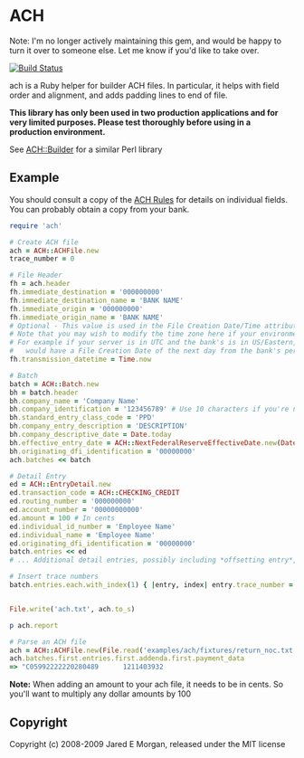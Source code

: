 # ACH

Note: I'm no longer actively maintaining this gem, and would be happy to turn it over to someone else. Let me know if you'd like to take over.

[![Build Status](https://travis-ci.org/jm81/ach.svg?branch=master)](https://travis-ci.org/jm81/ach)

ach is a Ruby helper for builder ACH files. In particular, it helps with field
order and alignment, and adds padding lines to end of file.

**This library has only been used in two production applications and for very
limited purposes. Please test thoroughly before using in a production
environment.**

See [ACH::Builder](http://search.cpan.org/~tkeefer/ACH-Builder-0.03/lib/ACH/Builder.pm)
for a similar Perl library

## Example

You should consult a copy of the [ACH Rules](http://www.nacha.org) for details
on individual fields. You can probably obtain a copy from your bank.

```ruby
require 'ach'

# Create ACH file
ach = ACH::ACHFile.new
trace_number = 0

# File Header
fh = ach.header
fh.immediate_destination = '000000000'
fh.immediate_destination_name = 'BANK NAME'
fh.immediate_origin = '000000000'
fh.immediate_origin_name = 'BANK NAME'
# Optional - This value is used in the File Creation Date/Time attributes - if excluded will default to Time.now
# Note that you may wish to modify the time zone here if your environment has a different time zone than the banks
# For example if your server is in UTC and the bank's is in US/Eastern, any files sent after 8pm Eastern/Midnight UTC
#   would have a File Creation Date of the next day from the bank's perspective
fh.transmission_datetime = Time.now

# Batch
batch = ACH::Batch.new
bh = batch.header
bh.company_name = 'Company Name'
bh.company_identification = '123456789' # Use 10 characters if you're not using an EIN
bh.standard_entry_class_code = 'PPD'
bh.company_entry_description = 'DESCRIPTION'
bh.company_descriptive_date = Date.today
bh.effective_entry_date = ACH::NextFederalReserveEffectiveDate.new(Date.today).result
bh.originating_dfi_identification = '00000000'
ach.batches << batch

# Detail Entry
ed = ACH::EntryDetail.new
ed.transaction_code = ACH::CHECKING_CREDIT
ed.routing_number = '000000000'
ed.account_number = '00000000000'
ed.amount = 100 # In cents
ed.individual_id_number = 'Employee Name'
ed.individual_name = 'Employee Name'
ed.originating_dfi_identification = '00000000'
batch.entries << ed
# ... Additional detail entries, possibly including *offsetting entry*, if needed.

# Insert trace numbers
batch.entries.each.with_index(1) { |entry, index| entry.trace_number = index }


File.write('ach.txt', ach.to_s)

p ach.report
```

```ruby
# Parse an ACH file
ach = ACH::ACHFile.new(File.read('examples/ach/fixtures/return_noc.txt'))
ach.batches.first.entries.first.addenda.first.payment_data
=> "C05992222220280489      1211403932                                          1211"
```

**Note:** When adding an amount to your ach file, it needs to be in cents. So you'll want to multiply any dollar amounts by 100

## Copyright

Copyright (c) 2008-2009 Jared E Morgan, released under the MIT license
